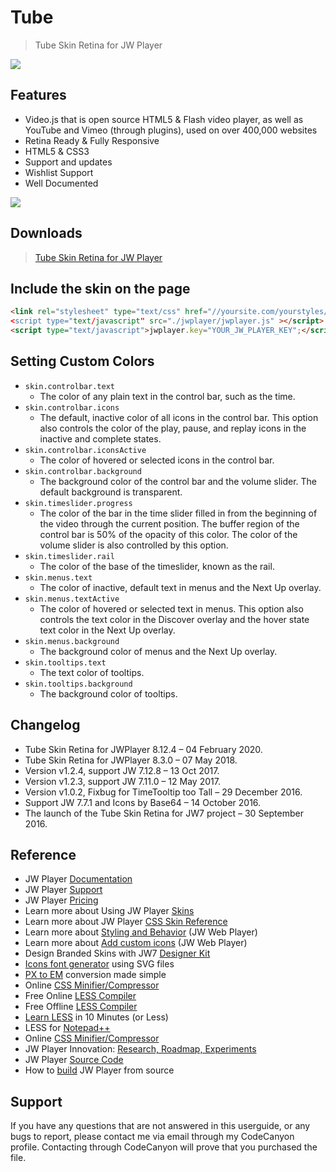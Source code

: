 # Tube

> Tube Skin Retina for JW Player

<img src="./_images/tube/jwplayer-tube.avif">

## Features

- Video.js that is open source HTML5 & Flash video player, as well as YouTube and Vimeo (through plugins), used on over 400,000 websites
- Retina Ready & Fully Responsive
- HTML5 & CSS3
- Support and updates
- Wishlist Support
- Well Documented

<img src="./_images/tube/3.png">

## Downloads

> [Tube Skin Retina for JW Player](https://codecanyon.net/item/tube-skin-retina-for-jw7/18213167)

## Include the skin on the page

```html
<link rel="stylesheet" type="text/css" href="//yoursite.com/yourstyles/tube.min.css>
<script type="text/javascript" src="./jwplayer/jwplayer.js" ></script>
<script type="text/javascript">jwplayer.key="YOUR_JW_PLAYER_KEY";</script>
```

## Setting Custom Colors

- `skin.controlbar.text`
  - The color of any plain text in the control bar, such as the time.
- `skin.controlbar.icons`
  - The default, inactive color of all icons in the control bar. This option also controls the color of the play, pause, and replay icons in the inactive and complete states.
- `skin.controlbar.iconsActive`
  - The color of hovered or selected icons in the control bar.
- `skin.controlbar.background`
  - The background color of the control bar and the volume slider. The default background is transparent.
- `skin.timeslider.progress`
  - The color of the bar in the time slider filled in from the beginning of the video through the current position. The buffer region of the control bar is 50% of the opacity of this color. The color of the volume slider is also controlled by this option.
- `skin.timeslider.rail`
  - The color of the base of the timeslider, known as the rail.
- `skin.menus.text`
  - The color of inactive, default text in menus and the Next Up overlay.
- `skin.menus.textActive`
  - The color of hovered or selected text in menus. This option also controls the text color in the Discover overlay and the hover state text color in the Next Up overlay.
- `skin.menus.background`
  - The background color of menus and the Next Up overlay.
- `skin.tooltips.text`
  - The text color of tooltips.
- `skin.tooltips.background`
  - The background color of tooltips.

## Changelog

- Tube Skin Retina for JWPlayer 8.12.4 – 04 February 2020.
- Tube Skin Retina for JWPlayer 8.3.0 – 07 May 2018.
- Version v1.2.4, support JW 7.12.8 – 13 Oct 2017.
- Version v1.2.3, support JW 7.11.0 – 12 May 2017.
- Version v1.0.2, Fixbug for TimeTooltip too Tall – 29 December 2016.
- Support JW 7.7.1 and Icons by Base64 – 14 October 2016.
- The launch of the Tube Skin Retina for JW7 project – 30 September 2016.

## Reference

- JW Player [Documentation](https://docs.jwplayer.com/platform/docs)
- JW Player [Support](https://support.jwplayer.com/hc/en-us/requests/new)
- JW Player [Pricing](https://jwplayer.com/pricing/)
- Learn more about Using JW Player [Skins](https://docs.jwplayer.com/players/reference/skin)
- Learn more about JW Player [CSS Skin Reference](https://docs.jwplayer.com/players/reference/css-skin-reference)
- Learn more about [Styling and Behavior](https://docs.jwplayer.com/players/reference/css-skin-reference) (JW Web Player)
- Learn more about [Add custom icons](https://docs.jwplayer.com/players/docs/jw8-add-custom-icons) (JW Web Player)
- Design Branded Skins with JW7 [Designer Kit](https://jwplayer.com/blog/jw7designerkit/)
- [Icons font generator](https://icomoon.io/app/) using SVG files
- [PX to EM](http://pxtoem.com) conversion made simple
- Online [CSS Minifier/Compressor](http://cssshrink.com)
- Free Online [LESS Compiler](http://less2css.org)
- Free Offline [LESS Compiler](https://github.com/dikei/less2css)
- [Learn LESS](http://tutorialzine.com/2015/07/learn-less-in-10-minutes-or-less/) in 10 Minutes (or Less)
- LESS for [Notepad++](https://github.com/azrafe7/LESS-for-Notepad-plusplus)
- Online [CSS Minifier/Compressor](http://cssshrink.com)
- JW Player Innovation: [Research, Roadmap, Experiments](https://jwplayer.com/news/)
- JW Player [Source Code](https://github.com/jwplayer/jwplayer/releases)
- How to [build](https://github.com/jwplayer/jwplayer/blob/master/README.md#building-the-player) JW Player from source

## Support

If you have any questions that are not answered in this userguide, or any bugs to report, please contact me via email through my CodeCanyon profile. Contacting through CodeCanyon will prove that you purchased the file.